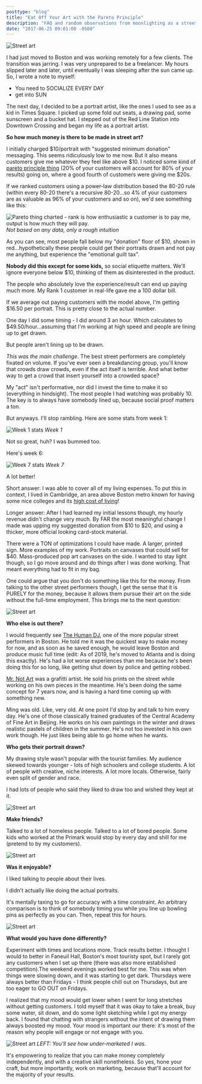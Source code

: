 ```yaml
---
posttype: "blog"
title: "Eat Off Your Art with the Pareto Principle"
description: "FAQ and random observations from moonlighting as a street portrait artist in downtown Boston."
date: "2017-06-25 09:01:00 -0500"
---
```


![Street art](./pair.jpg)

I had just moved to Boston and was working remotely for a few clients. The transition was jarring. I was very unprepared to be a freelancer. My hours slipped later and later, until eventually I was sleeping after the sun came up. So, I wrote a note to myself: 

- You need to SOCIALIZE EVERY DAY
- get into SUN 

The next day, I decided to be a portrait artist, like the ones I used to see as a kid in Times Square. I picked up some fold out seats, a drawing pad, some sunscreen and a bucket hat. I stepped out of the Red Line Station into Downtown Crossing and began my life as a portrait artist.

**So how much money is there to be made in street art?**

I initially charged $10/portrait with "suggested minimum donation" messaging. This seems ridiculously low to me now. But it also means customers give me whatever they feel like above $10. I noticed some kind of [pareto principle thing](https://www.8020curve.com/instructions.html) (20% of your customers will account for 80% of your results) going on, where a good fourth of customers were giving me $20s.

If we ranked customers using a power-law distribution based the 80-20 rule (within every 80-20 there's a recursive 80-20...so 4% of your customers are as valuable as 96% of your customers and so on), we'd see something like this:

![Pareto thing charted - rank is how enthusiastic a customer is to pay me, output is how much they will pay.](./pareto.jpg)
*Not based on any data, only a rough intuition*

As you can see, most people fall below my "donation" floor of $10, shown in <span class="text-red-500">red</span>...hypothetically these people could get their portraits drawn and not pay me anything, but experience the "emotional guilt tax". 

**Nobody did this except for some kids,** so social etiquette matters. We'll ignore everyone below $10, thinking of them as disinterested in the product.

The people who absolutely love the experience/result can end up paying much more. My Rank 1 customer in real-life gave me a 100 dollar bill.

If we average out paying customers with the model above, I'm getting $16.50 per portrait. This is pretty close to the actual number.
 
One day I did some timing - I did around 3 an hour. Which calculates to $49.50/hour...assuming that I'm working at high speed and people are lining up to get drawn.

But people aren't lining up to be drawn. 

*This was the main challenge.* The best street performers are completely fixated on volume. If you've ever seen a breakdancing group, you'll know that crowds draw crowds, even if the act itself is terrible. And what better way to get a crowd that insert yourself into a crowded space?

My "act" isn't performative, nor did I invest the time to make it so (everything in hindsight). The most people I had watching was probably 10. The key is to always have somebody lined up, because social proof matters a ton. 

But anyways. I'll stop rambling. Here are some stats from week 1:

![Week 1 stats](./week1.png)
*Week 1*

Not so great, huh? I was bummed too. 

Here's week 6:

![Week 7 stats](./week7.png)
*Week 7*

A lot better!

Short answer: I was able to cover all of my living expenses. To put this in context, I lived in Cambridge, an area above Boston metro known for having some nice colleges and its [high cost of living](https://www.rentjungle.com/average-rent-in-cambridge-rent-trends/)!

Longer answer: After I had learned my initial lessons though, my hourly revenue didn't change very much. By FAR the most meaningful change I made was upping my suggested donation from $10 to $20, and using a thicker, more official looking card-stock material.

There were a TON of optimizations I could have made. A larger, printed sign. More examples of my work. Portraits on canvases that could sell for $40. Mass-produced pop art canvases on the side. I wanted to stay light though, so I go move around and do things after I was done working. That meant everything had to fit in my bag. 

One could argue that you don't do something like this for the money. From talking to the other street performers though, I get the sense that it is PURELY for the money, because it allows them pursue their art on the side without the full-time employment. This brings me to the next question:

![Street art](./image1.jpg)

**Who else is out there?**

I would frequently see [The Human DJ](https://www.instagram.com/thehumandj/), one of the more popular street performers in Boston. He told me it was the quickest way to make money for now, and as soon as he saved enough, he would leave Boston and produce music full time (edit: As of 2019, he's moved to Atlanta and is doing this exactly). He's had a lot worse experiences than me because he's been doing this for so long, like getting shut down by police and getting robbed.

[Mr. Not Art](http://www.mettermedia.com/not-art-x-metter-media-interview/) was a grafitti artist. He sold his prints on the street while working on his own pieces in the meantime. He's been doing the same concept for 7 years now, and is having a hard time coming up with something new.

Ming was old. Like, very old. At one point I'd stop by and talk to him every day. He's one of those classically trained graduates of the Central Academy of Fine Art in Beijing. He works on his own paintings in the winter and draws realistic pastels of children in the summer. He's not too invested in his own work though. He just likes being able to go home when he wants.

**Who gets their portrait drawn?**

My drawing style wasn't popular with the tourist families. My audience skewed towards younger - lots of high schoolers and college students. A lot of people with creative, niche interests. A lot more locals. Otherwise, fairly even split of gender and race.

I had lots of people who said they liked to draw too and wished they kept at it.

![Street art](./image3.jpg)

**Make friends?**

 Talked to a lot of homeless people. Talked to a lot of bored people. Some kids who worked at the Primark would stop by every day and shill for me (pretend to by my customers).

![Street art](./kids.jpg)

**Was it enjoyable?**

I liked talking to people about their lives. 

I didn't actually like doing the actual portraits. 

It's mentally taxing to go for accuracy with a time constraint. An arbitrary comparison is to think of somebody timing you while you line up bowling pins as perfectly as you can. Then, repeat this for hours.

![Street art](./image4.jpg)

**What would you have done differently?**

Experiment with times and locations more. Track results better. I thought I would to better in Faneuil Hall, Boston's most touristy spot, but I rarely got any customers when I set up there (there was also more established competition).The weekend evenings worked best for me. This was when things were slowing down, and it was starting to get dark. Thursdays were always better than Fridays - I think people chill out on Thursdays, but are too eager to GO OUT on Fridays.

I realized that my mood would get lower when I went for long stretches without getting customers. I told myself that it was okay to take a break, buy some water, sit down, and do some light sketching while I got my energy back. I found that chatting with strangers without the intent of drawing them always boosted my mood. Your mood is important our there: it's most of the reason why people will engage or not engage with you.

![Street art](./mysign.jpg)
*LEFT: You'll see how under-marketed I was.*

It's empowering to realize that you can make money completely independently, and with a creative skill nonetheless. So yes, hone your craft, but more importantly, work on marketing, because that'll account for the majority of your results.


